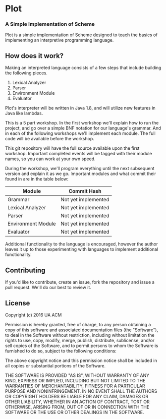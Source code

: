 # Plot
### A Simple Implementation of Scheme

Plot is a simple implementation of Scheme designed to teach the
basics of implementing an interpretive programming language.

## How does it work?

Making an interpreted language consists of a few steps that
include building the following pieces.

1. Lexical Analyzer
2. Parser
3. Environment Module
4. Evaluator

Plot's interpreter will be written in Java 1.8, and will utilize
new features in Java like lambdas.

This is a 5 part workshop. In the first workshop we'll explain
how to run the project, and go over a simple BNF notation for
our language's grammar. And in each of the following workshops
we'll implement each module. The full code will be available before
the workshop.

This git repository will have the full source available upon
the first workshop. Important completed events will be tagged
with their module names, so you can work at your own speed.

During the workshop, we'll program everything until the next
subsequent version and explain it as we go. Important modules
and what commit their found in are in the table below:

|Module            |Commit Hash         |
|------------------|--------------------|
|Grammar           | Not yet implemented|
|Lexical Analyzer  | Not yet implemented|
|Parser            | Not yet implemented|
|Environment Module| Not yet implemented|
|Evaluator         | Not yet implemented|

Additional functionality to the language is encouraged,
however the author leaves it up to those experimenting
with languages to implement additional functionality.

## Contributing

If you'd like to contribute, create an issue, fork the repository
and issue a pull request. We'll do our best to review it.

## License

Copyright (c) 2016 UA ACM

Permission is hereby granted, free of charge, to any person
obtaining a copy of this software and associated
documentation files (the "Software"), to deal in the Software
without restriction, including without limitation the rights
to use, copy, modify, merge, publish, distribute, sublicense,
and/or sell copies of the Software, and to permit persons to
whom the Software is furnished to do so, subject to the
following conditions:

The above copyright notice and this permission notice shall
be included in all copies or substantial portions of the
Software.

THE SOFTWARE IS PROVIDED "AS IS", WITHOUT WARRANTY OF ANY
KIND, EXPRESS OR IMPLIED, INCLUDING BUT NOT LIMITED TO
THE WARRANTIES OF MERCHANTABILITY, FITNESS FOR A PARTICULAR
PURPOSE AND NONINFRINGEMENT. IN NO EVENT SHALL THE AUTHORS
OR COPYRIGHT HOLDERS BE LIABLE FOR ANY CLAIM, DAMAGES OR
OTHER LIABILITY, WHETHER IN AN ACTION OF CONTRACT, TORT OR
OTHERWISE, ARISING FROM, OUT OF OR IN CONNECTION WITH THE
SOFTWARE OR THE USE OR OTHER DEALINGS IN THE SOFTWARE.